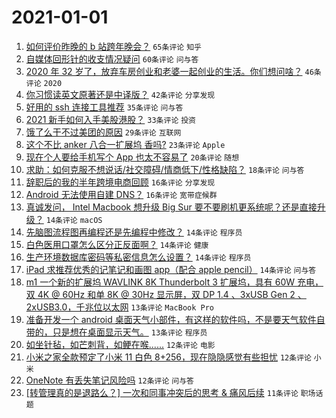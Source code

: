 # 2021-01-01

1. [如何评价昨晚的 b 站跨年晚会？](https://www.v2ex.com/t/740821) `65条评论` `知乎`
1. [自媒体回形针的收支情况疑问](https://www.v2ex.com/t/740876) `60条评论` `问与答`
1. [2020 年 32 岁了，放弃车房创业和老婆一起创业的生活。你们想问啥？](https://www.v2ex.com/t/740842) `46条评论` `2020`
1. [你习惯读英文原著还是中译版？](https://www.v2ex.com/t/740885) `42条评论` `分享发现`
1. [好用的 ssh 连接工具推荐](https://www.v2ex.com/t/740849) `35条评论` `问与答`
1. [2021 新手如何入手美股港股？](https://www.v2ex.com/t/740820) `33条评论` `投资`
1. [饿了么干不过美团的原因](https://www.v2ex.com/t/740893) `29条评论` `互联网`
1. [这个不比 anker 八合一扩展坞 香吗?](https://www.v2ex.com/t/740865) `23条评论` `Apple`
1. [现在个人要给手机写个 App 也太不容易了](https://www.v2ex.com/t/740832) `20条评论` `随想`
1. [求助：如何克服不想说话/社交障碍/情商低下/性格缺陷？](https://www.v2ex.com/t/740887) `18条评论` `问与答`
1. [辞职后的我的半年跨境电商回顾](https://www.v2ex.com/t/740890) `16条评论` `分享发现`
1. [Android 无法使用自建 DNS？](https://www.v2ex.com/t/740848) `16条评论` `宽带症候群`
1. [真诚发问， Intel Macbook 想升级 Big Sur 要不要刷机更系统呢？还是直接升级？](https://www.v2ex.com/t/740871) `14条评论` `macOS`
1. [先脑图流程图再编程还是先编程中修改？](https://www.v2ex.com/t/740867) `14条评论` `程序员`
1. [白色医用口罩怎么区分正反面啊？](https://www.v2ex.com/t/740857) `14条评论` `健康`
1. [生产环境数据库密码等私密信息怎么设置？](https://www.v2ex.com/t/740834) `14条评论` `程序员`
1. [iPad 求推荐优秀的记笔记和画图 app（配合 apple pencil）](https://www.v2ex.com/t/740822) `14条评论` `问与答`
1. [m1 一个新的扩展坞 WAVLINK 8K Thunderbolt 3 扩展坞，具有 60W 充电，双 4K @ 60Hz 和单 8K @ 30Hz 显示屏，双 DP 1.4 、3xUSB Gen 2 、2xUSB3.0，千兆位以太网](https://www.v2ex.com/t/740860) `13条评论` `MacBook Pro`
1. [准备开发一个 android 桌面天气小部件，有这样的软件吗，不是要天气软件自带的，只是想在桌面显示天气。](https://www.v2ex.com/t/740852) `13条评论` `程序员`
1. [如坐针毡，如芒刺背，如鲠在喉......](https://www.v2ex.com/t/740892) `12条评论` `电影`
1. [小米之家全款预定了小米 11 白色 8+256，现在隐隐感觉有些担忧](https://www.v2ex.com/t/740870) `12条评论` `小米`
1. [OneNote 有丢失笔记风险吗](https://www.v2ex.com/t/740840) `12条评论` `问与答`
1. [[转管理真的是退路么？] 一次和同事冲突后的思考 & 痛风后续](https://www.v2ex.com/t/740886) `11条评论` `职场话题`
